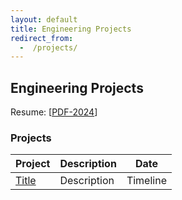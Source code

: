```yaml
---
layout: default
title: Engineering Projects
redirect_from:
  -  /projects/
---
```


## Engineering Projects

Resume: [[PDF-2024](/assets/pdfs/resume.pdf)]

### Projects

| Project   | Description      | Date |
| --------- | ---------------- | ------------ |
| [Title](Title.html) | Description | Timeline |
